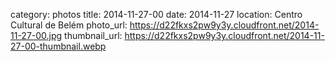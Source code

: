 category: photos 
title: 2014-11-27-00
date: 2014-11-27
location: Centro Cultural de Belém
photo_url: https://d22fkxs2pw9y3y.cloudfront.net/2014-11-27-00.jpg
thumbnail_url: https://d22fkxs2pw9y3y.cloudfront.net/2014-11-27-00-thumbnail.webp

 